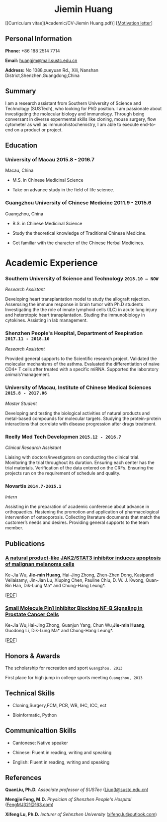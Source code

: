 # <center>Jiemin  Huang</center >

<div id="webaddress">
<i class="fi-home" style="margin-left:1em"></i>

[[Curriculum vitae](Academic/CV-Jiemin Huang.pdf)]
[[Motivation letter](Academic/CV.pdf)]


</div>

##    Personal Information                                          


__Phone:__     +86 188 2514 7714


__Email:__    <huangjm@mail.sustc.edu.cn>


__Address:__    No 1088,xueyuan Rd., Xili, Nanshan District,Shenzhen,Guangdong,China


## Summary
I am a research assistant from Southern University of Science and Technology (SUSTech), who looking for PhD position. I am passionate about investigating the molecular biology and immunology. Through being conversant in diverse expermental skills like cloning, mouse surgery, flow cytometer as well as immunohistochemistry, I am able to execute end-to-end on a product or project.


##  Education  

### __University of Macau__  2015.8 - 2016.7


Macau, China


- M.S. in Chinese Medicinal Science


- Take on advance study in the field of life science. 



### __Guangzhou University of Chinese Medicine__  2011.9 - 2015.6 



Guangzhou, China


- B.S. in Chinese Medicinal Science


- Study the theoretical knowledge of Traditional Chinese Medicine. 


- Get familiar with the character of the Chinese Herbal Medicines.







# Academic Experience

### __Southern University of Science and Technology__  `2018.10 – NOW`
_Research Assistant_<br>

Developing heart transplantation model to study the allograft rejection.
Asserssing the immune response in brain tumor with Ph.D students 
Investigating the the role of innate lymphoid cells (ILC) in acute lung injury and heterotopic heart transplantation. 
Studing the immunobiology in cytokines.
Assisting in lab management.


### __Shenzhen People's Hospital, Department of Respiration__  `2017.11 - 2018.10`
_Research Assistant_<br>

Provided general supports to the Scientific research project.
Validated the molecular mechanisms of the asthma.
Evaluated the differentiation of naive CD4+ T cells after treated with a specific miRNA.
Supported the laboratory animals'management.



### __University of Macau, Institute of Chinese Medical Sciences__ `2015.8 - 2017.06`
_Master Student_<br>

Developing and testing the biological activities of
natural products and metal-based compounds for
molecular targets. Studying the protein-protein interactions
that correlate with disease progression
after drugs treatment.




### __Reelly Med Tech Developmen__ `2015.12 - 2016.7`

_Clinical Research Assistant_<br>

Liaising with doctors/investigators on conducting
the clinical trial. Monitoring the trial throughout
its duration. Ensuring each center has the trial
materials. Verification of the data entered on the
CRFs. Ensuring the projects run on the requirement
of schedule and quality.





### __Novartis__ `2014.7-2015.1`

_Intern_<br>





Assisting in the preparation of academic conference
about advance in orthopaedics. Hastening
the promotion and application of pharmacological
intervention of osteoporosis. Collecting literature
documents that match the customer’s needs and
desires. Providing general supports to the team
member.


## Publications

###  [__A natural product-like JAK2/STAT3 inhibitor induces apoptosis of malignan melanoma cells__](http://journals.plos.org/plosone/article?id=10.1371/journal.pone.0177123)

Ke-Jia Wu, __Jie-min Huang__, Hai-Jing
Zhong, Zhen-Zhen Dong, Kasipandi
Vellaisamy, Jin-Jian Lu, Xiuping Chen,
Pauline Chiu, D. W. J. Kwong, Quan-Bin
Han, Dik-Lung Ma* and Chung-Hang Leung*.

[[PDF](Academic/plos.pdf)]

###  [__Small Molecule Pin1 Inhibitor Blocking NF-B Signaling in Prostate Cancer Cells__](https://app.peer.us/invitation.html#/1da97e7b81cffa89758ad7af955fb99a?_k=fiiexo)

 Ke-Jia Wu,Hai-Jing Zhong, Guanjun Yang,
Chun Wu,__Jie-min Huang__, Guodong Li,
Dik-Lung Ma* and Chung-Hang Leung*.


[[PDF](Academic/pin.pdf)]



## Honors & Awards

The scholarship for recreation and sport `Guangzhou, 2013` <br>


First place for high jump in college sports meeting `Guangzhou, 2013`<br>


## Technical Skills


- Cloning,Surgery,FCM, PCR, WB, IHC, ICC, ect


- Bioinformatic, Python



## Communicaltion Skills

- Cantonese: Native speaker

- Chinese:  Fluent in reading, writing and speaking

- English: Fluent in reading, writing and speaking


## References






__QuanLiu, Ph.D.__  _Associate professor of SUSTec_  (Liuq3@sustc.edu.cn)


__Mengjie Feng, M.D.__  _Physician of Shenzhen People's Hospital_  (FengMJ321@163.com)


__Xifeng Lu, Ph.D.__  _lecturer of Sehnzhen University_  (xifeng.lu@outlook.com)




